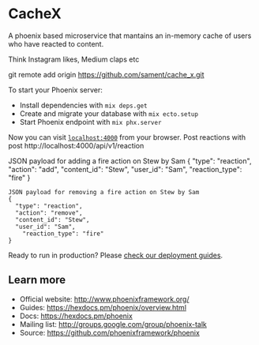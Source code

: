 # CacheX
A phoenix based microservice that mantains an in-memory cache of users who have reacted to content.

Think Instagram likes, Medium claps etc

git remote add origin https://github.com/sament/cache_x.git


To start your Phoenix server:

  * Install dependencies with `mix deps.get`
  * Create and migrate your database with `mix ecto.setup`
  * Start Phoenix endpoint with `mix phx.server`

Now you can visit [`localhost:4000`](http://localhost:4000) from your browser.
Post reactions with post http://localhost:4000/api/v1/reaction

JSON payload for adding a fire action on Stew by Sam
    {
      "type": "reaction",
      "action": "add",
      "content_id": "Stew",
      "user_id": "Sam",
        "reaction_type": "fire"
    }

    JSON payload for removing a fire action on Stew by Sam
    {
      "type": "reaction",
      "action": "remove",
      "content_id": "Stew",
      "user_id": "Sam",
        "reaction_type": "fire"
    }

Ready to run in production? Please [check our deployment guides](https://hexdocs.pm/phoenix/deployment.html).

## Learn more

  * Official website: http://www.phoenixframework.org/
  * Guides: https://hexdocs.pm/phoenix/overview.html
  * Docs: https://hexdocs.pm/phoenix
  * Mailing list: http://groups.google.com/group/phoenix-talk
  * Source: https://github.com/phoenixframework/phoenix

